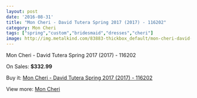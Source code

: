 ```yaml
---
layout: post
date: '2016-08-31'
title: "Mon Cheri - David Tutera Spring 2017 (2017) - 116202"
category: Mon Cheri
tags: ["spring","custom","bridesmaid","dresses","cheri"]
image: http://img.metalkind.com/83883-thickbox_default/mon-cheri-david-tutera-spring-2017-2017-116202.jpg
---
```

Mon Cheri - David Tutera Spring 2017 (2017) - 116202

On Sales: **$332.99**
<a href="https://www.metalkind.com/en/mon-cheri/20113-mon-cheri-david-tutera-spring-2017-2017-116202.html"><amp-img layout="responsive" width="600" height="600" src="//img.metalkind.com/83883-thickbox_default/mon-cheri-david-tutera-spring-2017-2017-116202.jpg" alt="Mon Cheri - David Tutera Spring 2017 (2017) - 116202 0" /></a>
<a href="https://www.metalkind.com/en/mon-cheri/20113-mon-cheri-david-tutera-spring-2017-2017-116202.html"><amp-img layout="responsive" width="600" height="600" src="//img.metalkind.com/83884-thickbox_default/mon-cheri-david-tutera-spring-2017-2017-116202.jpg" alt="Mon Cheri - David Tutera Spring 2017 (2017) - 116202 1" /></a>
<a href="https://www.metalkind.com/en/mon-cheri/20113-mon-cheri-david-tutera-spring-2017-2017-116202.html"><amp-img layout="responsive" width="600" height="600" src="//img.metalkind.com/83885-thickbox_default/mon-cheri-david-tutera-spring-2017-2017-116202.jpg" alt="Mon Cheri - David Tutera Spring 2017 (2017) - 116202 2" /></a>

Buy it: [Mon Cheri - David Tutera Spring 2017 (2017) - 116202](https://www.metalkind.com/en/mon-cheri/20113-mon-cheri-david-tutera-spring-2017-2017-116202.html "Mon Cheri - David Tutera Spring 2017 (2017) - 116202")

View more: [Mon Cheri](https://www.metalkind.com/en/90-mon-cheri "Mon Cheri")